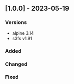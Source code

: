 ## [1.0.0] - 2023-05-19

### Versions

- alpine 3.14
- s3fs v1.91

### Added
 
### Changed

### Fixed
